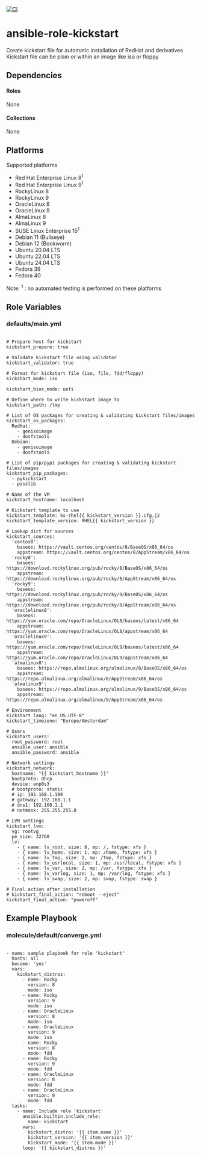 [![CI](https://github.com/de-it-krachten/ansible-role-kickstart/workflows/CI/badge.svg?event=push)](https://github.com/de-it-krachten/ansible-role-kickstart/actions?query=workflow%3ACI)


# ansible-role-kickstart

Create kickstart file for automatic installation of RedHat and derivatives
Kickstart file can be plain or within an image like iso or floppy



## Dependencies

#### Roles
None

#### Collections
None

## Platforms

Supported platforms

- Red Hat Enterprise Linux 8<sup>1</sup>
- Red Hat Enterprise Linux 9<sup>1</sup>
- RockyLinux 8
- RockyLinux 9
- OracleLinux 8
- OracleLinux 9
- AlmaLinux 8
- AlmaLinux 9
- SUSE Linux Enterprise 15<sup>1</sup>
- Debian 11 (Bullseye)
- Debian 12 (Bookworm)
- Ubuntu 20.04 LTS
- Ubuntu 22.04 LTS
- Ubuntu 24.04 LTS
- Fedora 39
- Fedora 40

Note:
<sup>1</sup> : no automated testing is performed on these platforms

## Role Variables
### defaults/main.yml
<pre><code>
# Prepare host for kickstart
kickstart_prepare: true

# Validate kickstart file using validator
kickstart_validator: true

# Format for kickstart file (iso, file, fdd/floppy)
kickstart_mode: iso

kickstart_bios_mode: uefi

# Define where to write kickstart image to
kickstart_path: /tmp

# List of OS packages for creating & validating kickstart files/images
kickstart_os_packages:
  RedHat:
    - genisoimage
    - dosfstools
  Debian:
    - genisoimage
    - dosfstools

# List of pip/pypi packages for creating & validating kickstart files/images
kickstart_pip_packages:
  - pykickstart
  - passlib

# Name of the VM
kickstart_hostname: localhost

# Kickstart template to use
kickstart_template: ks-rhel{{ kickstart_version }}.cfg.j2
kickstart_template_version: RHEL{{ kickstart_version }}

# Lookup dict for sources
kickstart_sources:
  'centos8':
    baseos: https://vault.centos.org/centos/8/BaseOS/x86_64/os
    appstream: https://vault.centos.org/centos/8/AppStream/x86_64/os
  'rocky8':
    baseos: https://download.rockylinux.org/pub/rocky/8/BaseOS/x86_64/os
    appstream: https://download.rockylinux.org/pub/rocky/8/AppStream/x86_64/os
  'rocky9':
    baseos: https://download.rockylinux.org/pub/rocky/9/BaseOS/x86_64/os
    appstream: https://download.rockylinux.org/pub/rocky/8/AppStream/x86_64/os
  'oraclelinux8':
    baseos: https://yum.oracle.com/repo/OracleLinux/OL8/baseos/latest/x86_64
    appstream: https://yum.oracle.com/repo/OracleLinux/OL8/appstream/x86_64
  'oraclelinux9':
    baseos: https://yum.oracle.com/repo/OracleLinux/OL9/baseos/latest/x86_64
    appstream: https://yum.oracle.com/repo/OracleLinux/OL9/appstream/x86_64
  'almalinux8':
    baseos: https://repo.almalinux.org/almalinux/8/BaseOS/x86_64/os
    appstream: https://repo.almalinux.org/almalinux/8/AppStream/x86_64/os
  'almalinux9':
    baseos: https://repo.almalinux.org/almalinux/9/BaseOS/x86_64/os
    appstream: https://repo.almalinux.org/almalinux/9/AppStream/x86_64/os

# Environment
kickstart_lang: "en_US.UTF-8"
kickstart_timezone: "Europe/Amsterdam"

# Users
kickstart_users:
  root_password: root
  ansible_user: ansible
  ansible_password: ansible

# Network settings
kickstart_network:
  hostname: "{{ kickstart_hostname }}"
  bootproto: dhcp
  device: enp0s3
  # bootproto: static
  # ip: 192.168.1.100
  # gateway: 192.168.1.1
  # dns1: 192.168.1.1
  # netmask: 255.255.255.0

# LVM settings
kickstart_lvm:
  vg: rootvg
  pe_size: 32768
  lv:
    - { name: lv_root, size: 8, mp: /, fstype: xfs }
    - { name: lv_home, size: 1, mp: /home, fstype: xfs }
    - { name: lv_tmp, size: 2, mp: /tmp, fstype: xfs }
    - { name: lv_usrlocal, size: 1, mp: /usr/local, fstype: xfs }
    - { name: lv_var, size: 2, mp: /var, fstype: xfs }
    - { name: lv_varlog, size: 1, mp: /var/log, fstype: xfs }
    - { name: lv_swap, size: 2, mp: swap, fstype: swap }

# Final action after installation
# kickstart_final_action: "reboot --eject"
kickstart_final_action: "poweroff"
</pre></code>




## Example Playbook
### molecule/default/converge.yml
<pre><code>
- name: sample playbook for role 'kickstart'
  hosts: all
  become: 'yes'
  vars:
    kickstart_distros:
      - name: Rocky
        version: 8
        mode: iso
      - name: Rocky
        version: 9
        mode: iso
      - name: OracleLinux
        version: 8
        mode: iso
      - name: OracleLinux
        version: 9
        mode: iso
      - name: Rocky
        version: 8
        mode: fdd
      - name: Rocky
        version: 9
        mode: fdd
      - name: OracleLinux
        version: 8
        mode: fdd
      - name: OracleLinux
        version: 9
        mode: fdd
  tasks:
    - name: Include role 'kickstart'
      ansible.builtin.include_role:
        name: kickstart
      vars:
        kickstart_distro: '{{ item.name }}'
        kickstart_version: '{{ item.version }}'
        kickstart_mode: '{{ item.mode }}'
      loop: '{{ kickstart_distros }}'
</pre></code>
